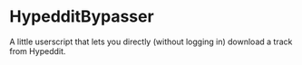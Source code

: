 # HypedditBypasser
A little userscript that lets you directly (without logging in) download a track from Hypeddit. 
